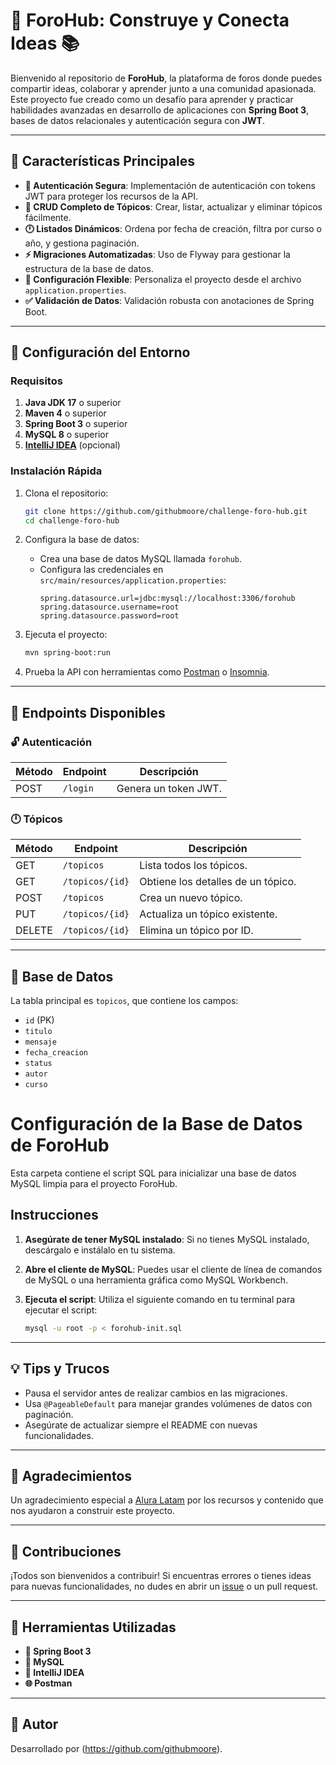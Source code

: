 # 🎨 ForoHub: Construye y Conecta Ideas 📚


Bienvenido al repositorio de **ForoHub**, la plataforma de foros donde puedes compartir ideas, colaborar y aprender junto a una comunidad apasionada. Este proyecto fue creado como un desafío para aprender y practicar habilidades avanzadas en desarrollo de aplicaciones con **Spring Boot 3**, bases de datos relacionales y autenticación segura con **JWT**.

---

## 🚀 Características Principales

- **🔐 Autenticación Segura**: Implementación de autenticación con tokens JWT para proteger los recursos de la API.
- **📝 CRUD Completo de Tópicos**: Crear, listar, actualizar y eliminar tópicos fácilmente.
- **🕛 Listados Dinámicos**: Ordena por fecha de creación, filtra por curso o año, y gestiona paginación.
- **⚡ Migraciones Automatizadas**: Uso de Flyway para gestionar la estructura de la base de datos.
- **🔧 Configuración Flexible**: Personaliza el proyecto desde el archivo `application.properties`.
- **✅ Validación de Datos**: Validación robusta con anotaciones de Spring Boot.

---

## 🚚 Configuración del Entorno

### Requisitos

1. **Java JDK 17** o superior
2. **Maven 4** o superior
3. **Spring Boot 3** o superior
4. **MySQL 8** o superior
5. [**IntelliJ IDEA**](https://www.jetbrains.com/idea/) (opcional)

### Instalación Rápida

1. Clona el repositorio:
   ```bash
   git clone https://github.com/githubmoore/challenge-foro-hub.git
   cd challenge-foro-hub
   ```

2. Configura la base de datos:
   - Crea una base de datos MySQL llamada `forohub`.
   - Configura las credenciales en `src/main/resources/application.properties`:
     ```properties
     spring.datasource.url=jdbc:mysql://localhost:3306/forohub
     spring.datasource.username=root
     spring.datasource.password=root
     ```

3. Ejecuta el proyecto:
   ```bash
   mvn spring-boot:run
   ```

4. Prueba la API con herramientas como [Postman](https://www.postman.com) o [Insomnia](https://insomnia.rest).

---

## 🔧 Endpoints Disponibles

### 🔓 Autenticación
| Método | Endpoint      | Descripción                          |
|---------|---------------|--------------------------------------|
| POST    | `/login`      | Genera un token JWT.                |

### 🕛 Tópicos
| Método | Endpoint         | Descripción                               |
|---------|------------------|------------------------------------------|
| GET     | `/topicos`       | Lista todos los tópicos.                 |
| GET     | `/topicos/{id}`  | Obtiene los detalles de un tópico.       |
| POST    | `/topicos`       | Crea un nuevo tópico.                   |
| PUT     | `/topicos/{id}`  | Actualiza un tópico existente.          |
| DELETE  | `/topicos/{id}`  | Elimina un tópico por ID.               |

---

## 🎨 Base de Datos


La tabla principal es `topicos`, que contiene los campos:

- `id` (PK)
- `titulo`
- `mensaje`
- `fecha_creacion`
- `status`
- `autor`
- `curso`

# Configuración de la Base de Datos de ForoHub

Esta carpeta contiene el script SQL para inicializar una base de datos MySQL limpia para el proyecto ForoHub.

## Instrucciones

1. **Asegúrate de tener MySQL instalado**:
   Si no tienes MySQL instalado, descárgalo e instálalo en tu sistema.

2. **Abre el cliente de MySQL**:
   Puedes usar el cliente de línea de comandos de MySQL o una herramienta gráfica como MySQL Workbench.

3. **Ejecuta el script**:
   Utiliza el siguiente comando en tu terminal para ejecutar el script:
   ```bash
   mysql -u root -p < forohub-init.sql

---

## 💡 Tips y Trucos

- Pausa el servidor antes de realizar cambios en las migraciones.
- Usa `@PageableDefault` para manejar grandes volúmenes de datos con paginación.
- Asegúrate de actualizar siempre el README con nuevas funcionalidades. 

---

## 🙏 Agradecimientos

Un agradecimiento especial a [Alura Latam](https://www.aluracursos.com) por los recursos y contenido que nos ayudaron a construir este proyecto.

---

## 🌟 Contribuciones

¡Todos son bienvenidos a contribuir! Si encuentras errores o tienes ideas para nuevas funcionalidades, no dudes en abrir un [issue](https://github.com/githubmoore/challenge-foro-hub/issues) o un pull request.

---

## 🔧 Herramientas Utilizadas

- **🔧 Spring Boot 3**
- **🔐 MySQL**
- **🔧 IntelliJ IDEA**
- **🌐 Postman**

---

## 🙌 Autor

Desarrollado por (https://github.com/githubmoore).
